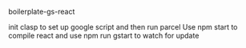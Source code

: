 boilerplate-gs-react

init clasp to set up google script and then run parcel
Use npm start to compile react and use npm run gstart to watch for update